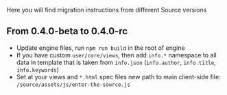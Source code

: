 Here you will find migration instructions from different Source versions

## From 0.4.0-beta to 0.4.0-rc

* Update engine files, run `npm run build` in the root of engine
* If you have custom `user/core/views`, then add `info.*` namespace to all data in template that is taken from `info.json` (`info.author`, `info.title`, `info.keywords`)
* Set at your views and `*.html` spec files new path to main client-side file: `/source/assets/js/enter-the-source.js`